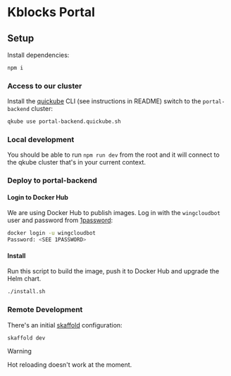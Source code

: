 # Kblocks Portal

## Setup

Install dependencies:

```sh
npm i
```

### Access to our cluster

Install the [quickube](https://github.com/winglang/quickube) CLI (see instructions in README)
switch to the `portal-backend` cluster:

```sh
qkube use portal-backend.quickube.sh
```

### Local development

You should be able to run `npm run dev` from the root and it will connect to the qkube cluster
that's in your current context.


### Deploy to portal-backend

#### Login to Docker Hub

We are using Docker Hub to publish images. Log in with the `wingcloudbot` user and password from [1password]:

```sh
docker login -u wingcloudbot
Password: <SEE 1PASSWORD>
```

[1password]: https://start.1password.com/open/i?a=E2C6K5R5T5BZFDLNI34WC55CCU&v=gb5pxjy6oqlfg4rbxjfiwapmwy&i=lzd45n6b5mraghh53hnq74hccy&h=wingcloud.1password.com

#### Install

Run this script to build the image, push it to Docker Hub and upgrade the Helm chart.

```sh
./install.sh
```

### Remote Development

There's an initial [skaffold](https://skaffold.dev/) configuration:

```sh
skaffold dev
```

> [!WARNING]
> Hot reloading doesn't work at the moment.
